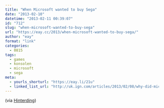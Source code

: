 ```yaml
---
title: "When Microsoft wanted to buy Sega"
date: "2013-02-10"
datetime: "2013-02-11 00:39:07"
id: "712"
slug: "when-microsoft-wanted-to-buy-sega"
url: "https://eay.cc/2013/when-microsoft-wanted-to-buy-sega/"
author: "eay"
format: "link"
categories:
  - 0815
tags:
  - games
  - konsolen
  - microsoft
  - sega
meta:
  - yourls_shorturl: "https://eay.li/21u"
  - linked_list_url: "http://uk.ign.com/articles/2013/02/08/why-did-microsofts-acquisition-of-sega-fall-through"
---
```


(via [Hinterding](http://hinterding.tumblr.com/))
